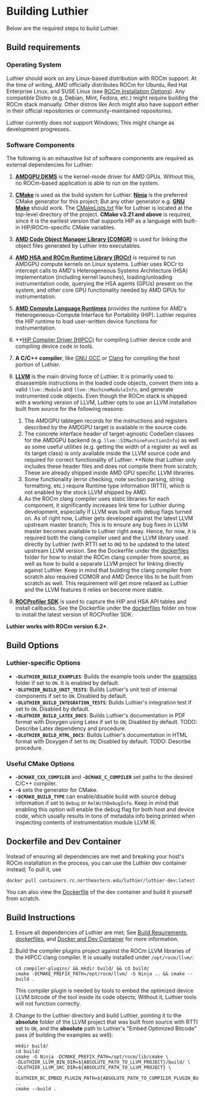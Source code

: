 # Building Luthier
Below are the required steps to build Luthier.
## Build requirements

### Operating System
Luthier should work on any Linux-based distribution with ROCm support. At the time of writing, AMD officially
distributes ROCm for Ubuntu, Red Hat Enterprise Linux, and SUSE Linux
(see [ROCm Installation Options](https://rocm.docs.amd.com/projects/install-on-linux/en/latest/tutorial/install-overview.html)).
Any compatible Distro (e.g. Debian, Mint, Fedora, etc.) might require building the ROCm stack manually.
Other distros like Arch might also have support either in their official repositories or community-maintained
repositories.

Luthier currently does not support Windows; This might change as development progresses.

### Software Components
The following is an exhaustive list of software components are required as external dependencies for Luthier:
1. **[AMDGPU DKMS](https://docs.amd.com/projects/install-on-linux/en/latest/how-to/native-install/ubuntu.html#register-kernel-mode-driver)**
is the kernel-mode driver for AMD GPUs. Without this, no ROCm-based application is able to run on the system.
2. **[CMake](https://cmake.org/)** is used as the build system for Luthier. **[Ninja](https://ninja-build.org/)**
is the preferred CMake generator for this project; But any other generator e.g. **[GNU Make](https://www.gnu.org/software/make/)**
should work. The [CMakeLists.txt](../CMakeLists.txt) file for Luthier is located at the top-level directory of the project.
**CMake v3.21 and above** is required, since it is the earliest version that supports HIP as a language
with built-in HIP/ROCm-specific CMake variables.
3. **[AMD Code Object Manager Library (COMGR)](https://github.com/ROCm/llvm-project/tree/amd-staging/amd/comgr)** is used
for linking the object files generated by Luthier into executables.
4. **[AMD HSA and ROCm Runtime Library (ROCr)](https://github.com/ROCm/ROCR-Runtime)** is required to run AMDGPU compute
kernels on Linux systems. Luthier uses ROCr to intercept calls to AMD's Heterogeneous Systems Architecture (HSA)
implementation (including kernel launches), loading/unloading instrumentation code,
querying the HSA agents (GPUs) present on the system, and other core GPU functionality needed by AMD GPUs for instrumentation.
5. **[AMD Compute Language Runtimes](https://github.com/ROCm/clr)** provides the runtime for AMD's
Heterogeneous-Compute Interface for Portability (HIP). Luthier requires the HIP runtime to load user-written device functions
for instrumentation.
6. **[HIP Compiler Driver (HIPCC)](https://github.com/ROCm/HIPCC) for compiling Luthier device code and compiling device code
in tools.
7. **A C/C++ compiler**, like [GNU GCC](https://gcc.gnu.org/) or [Clang](https://clang.llvm.org/) for compiling the host
portion of Luthier.
8. **[LLVM](https://llvm.org/)** is the main driving force of Luthier. It is primarily used to disassemble
 instructions in the loaded code objects, convert them into a valid `llvm::Module` and `llvm::MachineModuleInfo`, 
 and generate instrumented code objects. 
 Even though the ROCm stack is shipped with a working version of LLVM, Luthier opts to use an LLVM installation 
 built from source for the following reasons:
   1. The AMDGPU tablegen records for the instructions and registers described by the AMDGPU target is available in the
   source code.
   2. The concrete interface header of target-agnostic CodeGen classes for the AMDGPU backend (e.g. 
   `llvm::SIMachineFunctionInfo`) as well as some useful utilities (e.g. getting the width of a register as well as its
   target class) is only available inside the LLVM source code and required for correct functionality of Luthier. **Note
   that Luthier only includes these header files and does not compile them from scratch; These are already shipped 
   inside AMD GPU specific LLVM libraries.
   3. Some functionality (error checking, note section parsing, string formatting, etc.) require Runtime 
   type information (RTTI), which is not enabled by the stock LLVM shipped by AMD. 
   4. As the ROCm clang compiler uses static libraries for each component, it significantly increases link time
   for Luthier during development, especially if LLVM was built with debug flags turned on.
 As of right now, Luthier gets developed against the latest LLVM upstream master branch; This is to ensure any bug fixes
 in LLVM master becomes available to Luthier right away. Hence, for now, it is required both the clang compiler used
 and the LLVM library used directly by Luthier (with RTTI set to ```ON```) to be updated to the latest upstream LLVM 
 version. See the Dockerfile under the [dockerfiles](../dockerfiles) folder for how to install the ROCm clang compiler
 from source, as well as how to build a separate LLVM project for linking directly against Luthier. Keep in mind that
 building the clang compiler from scratch also required COMGR and AMD Device libs to be built from scratch as well.
 This requirement will get more relaxed as Luthier and the LLVM features it relies on become more stable.

9. **[ROCProfiler SDK](https://github.com/rocm/rocprofiler-sdk)** is used to capture the HIP and HSA API tables and
  install callbacks. See the Dockerfile under the [dockerfiles](../dockerfiles) folder on how to install the
  latest version of ROCProfiler SDK.

**Luthier works with ROCm version 6.2+**.

## Build Options

### Luthier-specific Options
- **```-DLUTHIER_BUILD_EXAMPLES```**: Builds the example tools under the [examples](../examples) folder if set to 
```ON```. It is enabled by default.
- **```-DLUTHIER_BUILD_UNIT_TESTS```**: Builds Luthier's unit test of internal components if set to ```ON```. Disabled
by default.
- **```-DLUTHIER_BUILD_INTEGRATION_TESTS```**: Builds Luthier's integration test if set to ```ON```. Disabled 
by default.
- **```-DLUTHIER_BUILD_LATEX_DOCS```**: Builds Luthier's documentation in PDF format with Doxygen using Latex if set to 
```ON```; Disabled by default. TODO: Describe Latex dependency and procedure.
- **```-DLUTHIER_BUILD_HTML_DOCS```**: Builds Luthier's documentation in HTML format with Doxygen if set to ```ON```;
Disabled by default. TODO: Describe procedure.

### Useful CMake Options
- **```-DCMAKE_CXX_COMPILER```** and **```-DCMAKE_C_COMPILER```** set paths to the desired C/C++ compiler.
- **```-G```** sets the generator for CMake.
- **```-DCMAKE_BUILD_TYPE```** can enable/disable build with source debug information if set to ```Debug``` or
```RelWithDebugInfo```. Keep in mind that enabling this option will enable the debug flag for both host and device code,
which usually results in tons of metadata info being printed when inspecting contents of instrumentation module LLVM IR.

## Dockerfile and Dev Container
Instead of ensuring all dependencies are met and breaking your host's ROCm installation in the process, 
you can use the Luthier dev container instead; To pull it, use
```shell
docker pull containers.rc.northeastern.edu/luthier/luthier-dev:latest
```
You can also view the [Dockerfile](../dockerfiles/Dockerfile) of the dev container and build it yourself from scratch.

## Build Instructions
1. Ensure all dependencies of Luthier are met; See [Build Requirements](#build-requirements), 
   [dockerfiles](../dockerfiles), and [Docker and Dev Container](#dockerfile-and-dev-container) for more information. 
2. Build the compiler plugins project against the ROCm LLVM libraries of the HIPCC clang compiler. It is usually 
   installed under `/opt/rocm/llvm/`:
    ```shell
   cd compiler-plugins/ && mkdir build/ && cd build/
   cmake -DCMAKE_PREFIX_PATH=/opt/rocm/llvm/ -G Ninja .. && cmake --build .
   ```
   This compiler plugin is needed by tools to embed the optimized device LLVM bitcode of the tool inside its 
   code objects; Without it, Luthier tools will not function correctly.

3. Change to the Luthier directory and build Luthier, pointing it to the **absolute** folder of the LLVM project that was
   built from source with RTTI set to `ON`, and the **absolute** path to Luthier's "Embed Optimized Bitcode" pass (if
   building the examples as well):
    ```shell
   mkdir build/
   cd build/
   cmake -G Ninja -DCMAKE_PREFIX_PATH=/opt/rocm/lib/cmake \
   -DLUTHIER_LLVM_BIN_DIR=${ABSOLUTE_PATH_TO_LLVM_PROJECT}/build/ \
   -DLUTHIER_LLVM_SRC_DIR=${ABSOLUTE_PATH_TO_LLVM_PROJECT} \
   -DLUTHIER_BC_EMBED_PLUGIN_PATH=${ABSOLUTE_PATH_TO_COMPILER_PLUGIN_BUILD}/LuthierEmbedInstrumentationModuleBitcodePlugin.so ..
   cmake --build .
   ```